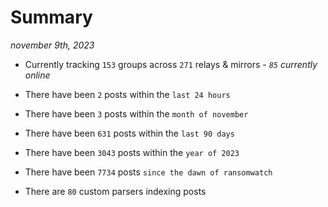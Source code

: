 
# Summary
_november 9th, 2023_

- Currently tracking `153` groups across `271` relays & mirrors - _`85` currently online_

- There have been `2` posts within the `last 24 hours`

- There have been `3` posts within the `month of november`

- There have been `631` posts within the `last 90 days`

- There have been `3043` posts within the `year of 2023`

- There have been `7734` posts `since the dawn of ransomwatch`

- There are `80` custom parsers indexing posts
